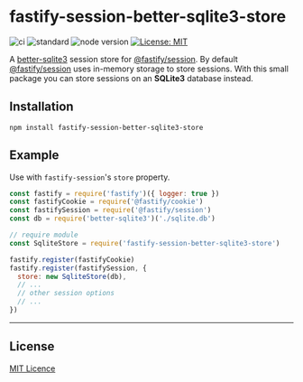 # fastify-session-better-sqlite3-store

![ci](https://github.com/mrdcvlsc/fastify-session-better-sqlite3-store/actions/workflows/ci.yml/badge.svg)
![standard](https://github.com/mrdcvlsc/fastify-session-better-sqlite3-store/actions/workflows/standard.yml/badge.svg)
![node version](https://img.shields.io/badge/node%20-%3E=%2014.x-brightgreen.svg)
[![License: MIT](https://img.shields.io/badge/License-MIT-brightgreen.svg)](https://opensource.org/licenses/MIT)

A [better-sqlite3](https://github.com/WiseLibs/better-sqlite3) session store for [@fastify/session](https://github.com/fastify/session). By default [@fastify/session](https://github.com/fastify/session) uses in-memory storage to store sessions. With this small package you can store sessions on an **SQLite3** database instead.

## Installation

```
npm install fastify-session-better-sqlite3-store
```

## Example

Use with `fastify-session`'s `store` property.

```js
const fastify = require('fastify')({ logger: true })
const fastifyCookie = require('@fastify/cookie')
const fastifySession = require('@fastify/session')
const db = require('better-sqlite3')('./sqlite.db')

// require module
const SqliteStore = require('fastify-session-better-sqlite3-store')

fastify.register(fastifyCookie)
fastify.register(fastifySession, {
  store: new SqliteStore(db),
  // ...
  // other session options
  // ...
})
```

-----

## License

[MIT Licence](https://github.com/mrdcvlsc/fastify-session-better-sqlite3-store/blob/main/LICENSE)